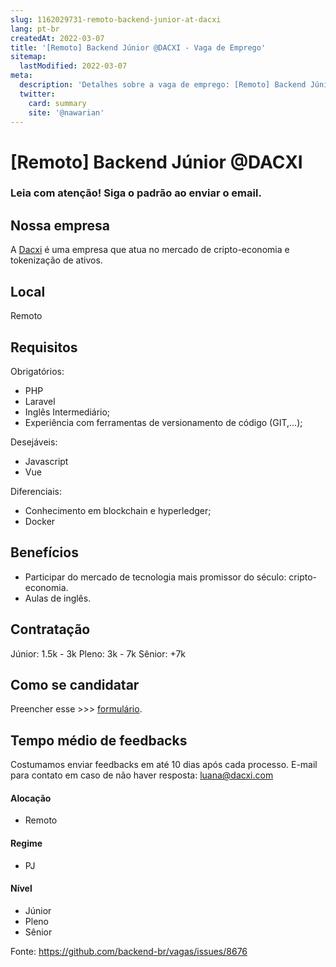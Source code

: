 ```yaml
---
slug: 1162029731-remoto-backend-junior-at-dacxi
lang: pt-br
createdAt: 2022-03-07
title: '[Remoto] Backend Júnior @DACXI - Vaga de Emprego'
sitemap:
  lastModified: 2022-03-07
meta:
  description: 'Detalhes sobre a vaga de emprego: [Remoto] Backend Júnior @DACXI'
  twitter:
    card: summary
    site: '@nawarian'
---
```


# [Remoto] Backend Júnior @DACXI

### Leia com atenção! Siga o padrão ao enviar o email.

## Nossa empresa

A [Dacxi](https://www.dacxi.com/home) é uma empresa que atua no mercado de cripto-economia e tokenização de ativos.

## Local
Remoto

## Requisitos
Obrigatórios:
- PHP
- Laravel
- Inglês Intermediário;
- Experiência com ferramentas de versionamento de código (GIT,...);

Desejáveis:
- Javascript
- Vue

Diferenciais:
- Conhecimento em blockchain e hyperledger;
- Docker

## Benefícios
- Participar do mercado de tecnologia mais promissor do século: cripto-economia.
- Aulas de inglês.

## Contratação
Júnior: 1.5k - 3k
Pleno: 3k - 7k
Sênior: +7k

## Como se candidatar
Preencher esse >>> [formulário](https://forms.gle/8nMfk13yxPKhrTpd7).

## Tempo médio de feedbacks

Costumamos enviar feedbacks em até 10 dias após cada processo.
E-mail para contato em caso de não haver resposta: luana@dacxi.com


#### Alocação
- Remoto

#### Regime
- PJ

#### Nível
- Júnior
- Pleno
- Sênior

Fonte: https://github.com/backend-br/vagas/issues/8676